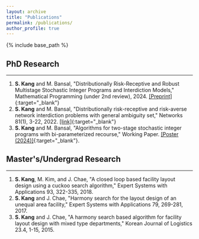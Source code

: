 ```yaml
---
layout: archive
title: "Publications"
permalink: /publications/
author_profile: true
---
```

<!-- Google tag (gtag.js) -->
<script async src="https://www.googletagmanager.com/gtag/js?id=G-KH47P88FLS"></script>
<script>
  window.dataLayer = window.dataLayer || [];
  function gtag(){dataLayer.push(arguments);}
  gtag('js', new Date());

  gtag('config', 'G-KH47P88FLS');
</script>

<!-- {% if author.googlescholar %}
  You can also find my articles on <u><a href="{{author.googlescholar}}">my Google Scholar profile</a>.</u>
{% endif %} -->

{% include base_path %}

<!-- {% for post in site.publications reversed %}
  {% include archive-single.html %}
{% endfor %} -->

## PhD Research
---
1. **S. Kang** and M. Bansal, "Distributionally Risk-Receptive and Robust Multistage Stochastic Integer Programs and Interdiction Models,"
Mathematical Programming (under 2nd review), 2024. [[Preprint]](https://optimization-online.org/?p=23320){:target="_blank"}
2. **S. Kang** and M. Bansal, "Distributionally risk-receptive and risk-averse network interdiction problems with general ambiguity set," Networks 81(1), 3-22, 2022. [[link]](https://doi.org/10.1002/net.22114){:target="_blank"}
3. **S. Kang** and M. Bansal, "Algorithms for two-stage stochastic integer programs with bi-parameterized recourse," Working Paper. [[Poster (2024)]](https://drive.google.com/file/d/1xqRkg279gzRbDcjl-9HNUWcqexoLdY0G/view?usp=drive_link){:target="_blank"}.

<!-- ## Preprints / Working Papers (PhD) -->
<!-- --- -->

## Master's/Undergrad Research
---
1. **S. Kang**, M. Kim, and J. Chae, "A closed loop based facility layout design using a cuckoo search algorithm," Expert Systems with Applications 93, 322-335, 2018.
2. **S. Kang** and J. Chae, "Harmony search for the layout design of an unequal area facility," Expert Systems with Applications 79, 269-281, 2017.
3. **S. Kang** and J. Chae, "A harmony search based algorithm for facility layout design with mixed type departments," Korean Journal of Logistics 23.4, 1-15, 2015.